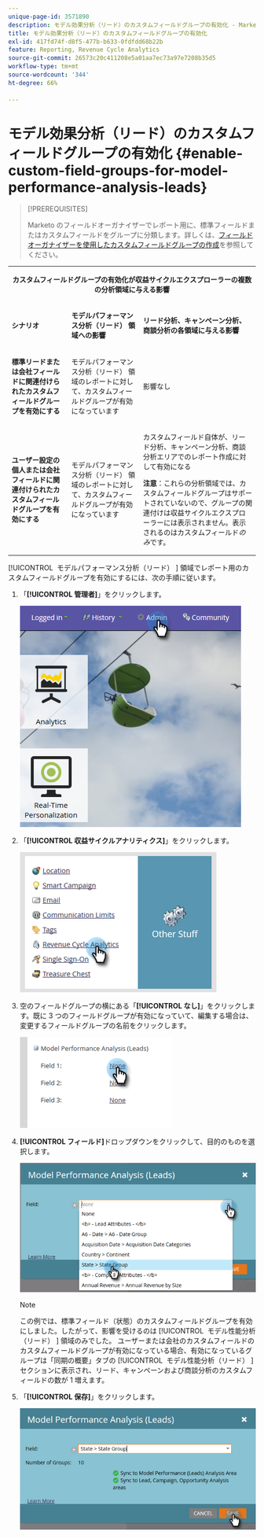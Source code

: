 ```yaml
---
unique-page-id: 3571890
description: モデル効果分析（リード）のカスタムフィールドグループの有効化 - Marketo ドキュメント - 製品ドキュメント
title: モデル効果分析（リード）のカスタムフィールドグループの有効化
exl-id: 417fd74f-d8f5-477b-b633-0fdfdd68b22b
feature: Reporting, Revenue Cycle Analytics
source-git-commit: 26573c20c411208e5a01aa7ec73a97e7208b35d5
workflow-type: tm+mt
source-wordcount: '344'
ht-degree: 66%

---
```


# モデル効果分析（リード）のカスタムフィールドグループの有効化 {#enable-custom-field-groups-for-model-performance-analysis-leads}

>[!PREREQUISITES]
>
>Marketo のフィールドオーガナイザーでレポート用に、標準フィールドまたはカスタムフィールドをグループに分類します。詳しくは、[フィールドオーガナイザーを使用したカスタムフィールドグループの作成](/help/marketo/product-docs/reporting/revenue-cycle-analytics/revenue-tools/field-organizers/create-custom-field-groups-using-the-field-organizer.md)を参照してください。

<table>
 <tbody>
  <tr>
   <td colspan="3" rowspan="1"><p align="center"><strong>カスタムフィールドグループの有効化が収益サイクルエクスプローラーの複数の分析領域に与える影響</strong></p></td>
  </tr>
  <tr>
   <td colspan="1" rowspan="1"><p><strong>シナリオ</strong></p></td>
   <td colspan="1" rowspan="1"><p><strong><span class="uicontrol"> モデルパフォーマンス分析（リード） </span> 領域への影響</strong></p></td>
   <td colspan="1" rowspan="1"><p><strong>リード分析、キャンペーン分析、商談分析の各領域に与える影響</strong></p></td>
  </tr>
  <tr>
   <td colspan="1" rowspan="1"><p><strong>標準リードまたは会社フィールドに関連付けられたカスタムフィールドグループを有効にする</strong></p></td>
   <td colspan="1" rowspan="1"><p><span class="uicontrol"> モデルパフォーマンス分析（リード） </span> 領域のレポートに対して、カスタムフィールドグループが有効になっています</p></td>
   <td colspan="1" rowspan="1"><p>影響なし</p></td>
  </tr>
  <tr>
   <td colspan="1" rowspan="1"><p><strong>ユーザー設定の個人または会社フィールドに関連付けられたカスタムフィールドグループを有効にする</strong></p></td>
   <td colspan="1" rowspan="1"><p><span class="uicontrol"> モデルパフォーマンス分析（リード） </span> 領域のレポートに対して、カスタムフィールドグループが有効になっています</p></td>
   <td colspan="1" rowspan="1"><p>カスタムフィールド自体が、リード分析、キャンペーン分析、商談分析エリアでのレポート作成に対して有効になる</p><p><strong>注意</strong>：これらの分析領域では、カスタムフィールドグループはサポートされていないので、グループの関連付けは収益サイクルエクスプローラーには表示されません。表示されるのはカスタムフィールド<em>のみ</em>です。</p></td>
  </tr>
 </tbody>
</table>

[!UICONTROL &#x200B; モデルパフォーマンス分析（リード） &#x200B;] 領域でレポート用のカスタムフィールドグループを有効にするには、次の手順に従います。

1. 「**[!UICONTROL 管理者]**」をクリックします。

   ![](assets/one-1.png)

1. 「**[!UICONTROL 収益サイクルアナリティクス]**」をクリックします。

   ![](assets/two-1.png)

1. 空のフィールドグループの横にある「**[!UICONTROL なし]**」をクリックします。既に 3 つのフィールドグループが有効になっていて、編集する場合は、変更するフィールドグループの名前をクリックします。

   ![](assets/three.png)

1. **[!UICONTROL フィールド]**&#x200B;ドロップダウンをクリックして、目的のものを選択します。

   ![](assets/four-1.png)

   >[!NOTE]
   >
   >この例では、標準フィールド（状態）のカスタムフィールドグループを有効にしました。したがって、影響を受けるのは [!UICONTROL &#x200B; モデル性能分析（リード） &#x200B;] 領域のみでした。 ユーザーまたは会社のカスタムフィールドのカスタムフィールドグループが有効になっている場合、有効になっているグループは「同期の概要」タブの [!UICONTROL &#x200B; モデル性能分析（リード） &#x200B;] セクションに表示され、リード、キャンペーンおよび商談分析のカスタムフィールドの数が 1 増えます。

1. 「**[!UICONTROL 保存]**」をクリックします。

   ![](assets/five-1.png)
